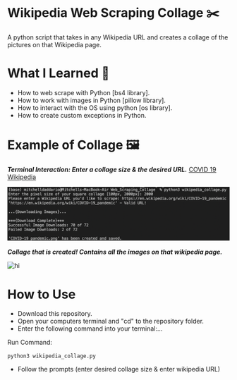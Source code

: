 # Wikipedia Web Scraping Collage :scissors:

A python script that takes in any Wikipedia URL and creates a collage of the pictures on that Wikipedia page.

# What I Learned :notebook:

* How to web scrape with Python [bs4 library].
* How to work with images in Python [pillow library].
* How to interact with the OS using python [os library].
* How to create custom exceptions in Python.

# Example of Collage :framed_picture:

***Terminal Interaction: Enter a collage size & the desired URL.*** [COVID 19 Wikipedia](https://en.wikipedia.org/wiki/COVID-19_pandemic)

![hi](https://github.com/MED-1996/Web_Scraping_Collage/blob/main/Example_Terminal_Code.png)

***Collage that is created! Contains all the images on that wikipedia page.***

![hi](https://github.com/MED-1996/Web_Scraping_Collage/blob/main/COVID-19%20pandemic.png)

# How to Use

* Download this repository.
* Open your computers terminal and "cd" to the repository folder.
* Enter the following command into your terminal:...

Run Command:

	python3 wikipedia_collage.py

* Follow the prompts (enter desired collage size & enter wikipedia URL)
